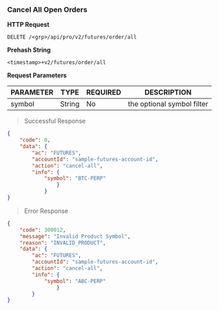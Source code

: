 ### Cancel All Open Orders

**HTTP Request**

`DELETE /<grp>/api/pro/v2/futures/order/all`

**Prehash String**

`<timestamp>+v2/futures/order/all`

**Request Parameters**

PARAMETER | TYPE   | REQUIRED | DESCRIPTION
--------- |--------| -------- | ------------------------------------------------------ 
symbol    | String |   No     | the optional symbol filter


> Successful Response

```json
{
    "code": 0,
    "data": {
        "ac": "FUTURES",
        "accountId": "sample-futures-account-id",
        "action": "cancel-all",
        "info": {
            "symbol": "BTC-PERP"
                }
            }
}
```
> Error Response

```json
{
    "code": 300012,
    "message": "Invalid Product Symbol",
    "reason": "INVALID_PRODUCT",
    "data": {
        "ac": "FUTURES",
        "accountId": "sample-futures-account-id",
        "action": "cancel-all",
        "info": {
            "symbol": "ABC-PERP"
                }
        }
}
```

